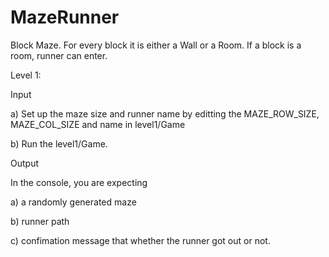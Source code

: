 MazeRunner
==========
Block Maze. For every block it is either a Wall or a Room. If a block is a room, runner can enter.

Level 1: 

Input

a) Set up the maze size and runner name by editting the MAZE_ROW_SIZE, MAZE_COL_SIZE and name in level1/Game

b) Run the level1/Game.

Output

In the console, you are expecting 

a) a randomly generated maze

b) runner path

c) confimation message that whether the runner got out or not.
